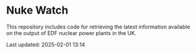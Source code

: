 # Nuke Watch

This repository includes code for retrieving the latest information available on the output of EDF nuclear power plants in the UK.

Last updated: 2025-02-01 13:14